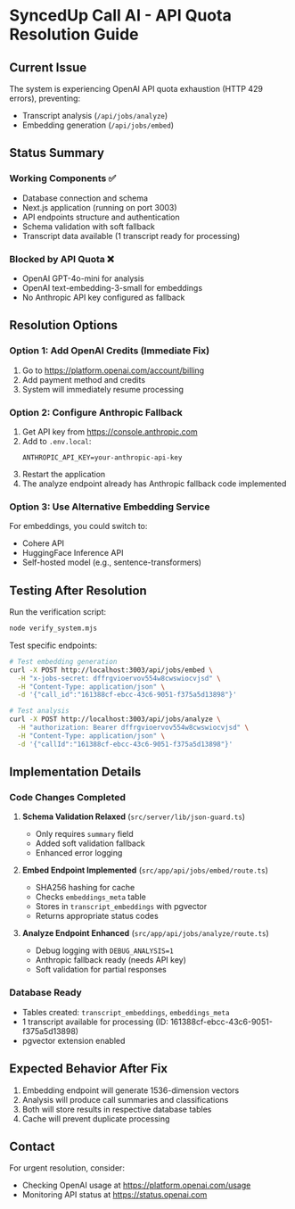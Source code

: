 # SyncedUp Call AI - API Quota Resolution Guide

## Current Issue
The system is experiencing OpenAI API quota exhaustion (HTTP 429 errors), preventing:
- Transcript analysis (`/api/jobs/analyze`)
- Embedding generation (`/api/jobs/embed`)

## Status Summary

### Working Components ✅
- Database connection and schema
- Next.js application (running on port 3003)
- API endpoints structure and authentication
- Schema validation with soft fallback
- Transcript data available (1 transcript ready for processing)

### Blocked by API Quota ❌
- OpenAI GPT-4o-mini for analysis
- OpenAI text-embedding-3-small for embeddings
- No Anthropic API key configured as fallback

## Resolution Options

### Option 1: Add OpenAI Credits (Immediate Fix)
1. Go to https://platform.openai.com/account/billing
2. Add payment method and credits
3. System will immediately resume processing

### Option 2: Configure Anthropic Fallback
1. Get API key from https://console.anthropic.com
2. Add to `.env.local`:
   ```
   ANTHROPIC_API_KEY=your-anthropic-api-key
   ```
3. Restart the application
4. The analyze endpoint already has Anthropic fallback code implemented

### Option 3: Use Alternative Embedding Service
For embeddings, you could switch to:
- Cohere API
- HuggingFace Inference API
- Self-hosted model (e.g., sentence-transformers)

## Testing After Resolution

Run the verification script:
```bash
node verify_system.mjs
```

Test specific endpoints:
```bash
# Test embedding generation
curl -X POST http://localhost:3003/api/jobs/embed \
  -H "x-jobs-secret: dffrgvioervov554w8cwswiocvjsd" \
  -H "Content-Type: application/json" \
  -d '{"call_id":"161388cf-ebcc-43c6-9051-f375a5d13898"}'

# Test analysis
curl -X POST http://localhost:3003/api/jobs/analyze \
  -H "authorization: Bearer dffrgvioervov554w8cwswiocvjsd" \
  -H "Content-Type: application/json" \
  -d '{"callId":"161388cf-ebcc-43c6-9051-f375a5d13898"}'
```

## Implementation Details

### Code Changes Completed
1. **Schema Validation Relaxed** (`src/server/lib/json-guard.ts`)
   - Only requires `summary` field
   - Added soft validation fallback
   - Enhanced error logging

2. **Embed Endpoint Implemented** (`src/app/api/jobs/embed/route.ts`)
   - SHA256 hashing for cache
   - Checks `embeddings_meta` table
   - Stores in `transcript_embeddings` with pgvector
   - Returns appropriate status codes

3. **Analyze Endpoint Enhanced** (`src/app/api/jobs/analyze/route.ts`)
   - Debug logging with `DEBUG_ANALYSIS=1`
   - Anthropic fallback ready (needs API key)
   - Soft validation for partial responses

### Database Ready
- Tables created: `transcript_embeddings`, `embeddings_meta`
- 1 transcript available for processing (ID: 161388cf-ebcc-43c6-9051-f375a5d13898)
- pgvector extension enabled

## Expected Behavior After Fix
1. Embedding endpoint will generate 1536-dimension vectors
2. Analysis will produce call summaries and classifications
3. Both will store results in respective database tables
4. Cache will prevent duplicate processing

## Contact
For urgent resolution, consider:
- Checking OpenAI usage at https://platform.openai.com/usage
- Monitoring API status at https://status.openai.com
